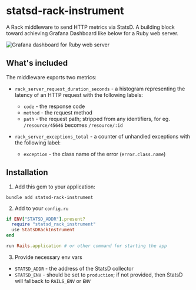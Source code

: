 # statsd-rack-instrument

A Rack middleware to send HTTP metrics via StatsD. A building block toward achieving Grafana Dashboard like below for a Ruby web server.

![Grafana dashboard for Ruby web server](https://mkaz.me/assets/img/external_assets/statsd_rack_instrument_dashboard.png "Grafana dashboard for Ruby web server")

## What's included

The middleware exports two metrics:
  - `rack_server_request_duration_seconds` - a histogram representing the latency of an HTTP request with the following labels:
    - `code` - the response code
    - `method` - the request method
    - `path` - the request path; stripped from any identifiers, for eg. `/resource/45646` becomes `/resource/:id`

  - `rack_server_exceptions_total` - a counter of unhandled exceptions with the following label:
    - `exception` - the class name of the error (`error.class.name`)

## Installation

1. Add this gem to your application:

```
bundle add statsd-rack-instrument
```

2. Add to your `config.ru`

```ruby
if ENV["STATSD_ADDR"].present?
  require "statsd_rack_instrument"
  use StatsDRackInstrument
end

run Rails.application # or other command for starting the app
```

3. Provide necessary env vars
  - `STATSD_ADDR` - the address of the StatsD collector
  - `STATSD_ENV` - should be set to `production`; if not provided, then StatsD will fallback to `RAILS_ENV` or `ENV`

